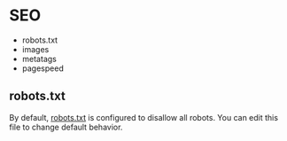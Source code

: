 # SEO

- robots.txt
- images
- metatags
- pagespeed

## robots.txt

By default, [robots.txt](./../../public/http/robots.txt) is configured to disallow all robots. You can edit this file to change default behavior.
